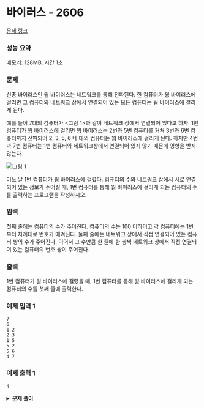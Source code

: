 # 바이러스 - 2606

[문제 링크](https://www.acmicpc.net/problem/2606)

### 성능 요약

메모리: 128MB, 시간 1초

### 문제

신종 바이러스인 웜 바이러스는 네트워크를 통해 전파된다. 한 컴퓨터가 웜 바이러스에 걸리면 그 컴퓨터와 네트워크 상에서 연결되어 있는 모든 컴퓨터는 웜 바이러스에 걸리게 된다.

예를 들어 7대의 컴퓨터가 <그림 1>과 같이 네트워크 상에서 연결되어 있다고 하자. 1번 컴퓨터가 웜 바이러스에 걸리면 웜 바이러스는 2번과 5번 컴퓨터를 거쳐 3번과 6번 컴퓨터까지 전파되어 2, 3, 5, 6 네 대의 컴퓨터는 웜 바이러스에 걸리게 된다. 하지만 4번과 7번 컴퓨터는 1번 컴퓨터와 네트워크상에서 연결되어 있지 않기 때문에 영향을 받지 않는다.

![그림 1](https://www.acmicpc.net/upload/images/zmMEZZ8ioN6rhCdHmcIT4a7.png)

어느 날 1번 컴퓨터가 웜 바이러스에 걸렸다. 컴퓨터의 수와 네트워크 상에서 서로 연결되어 있는 정보가 주어질 때, 1번 컴퓨터를 통해 웜 바이러스에 걸리게 되는 컴퓨터의 수를 출력하는 프로그램을 작성하시오.

### 입력

첫째 줄에는 컴퓨터의 수가 주어진다. 컴퓨터의 수는 100 이하이고 각 컴퓨터에는 1번 부터 차례대로 번호가 매겨진다. 둘째 줄에는 네트워크 상에서 직접 연결되어 있는 컴퓨터 쌍의 수가 주어진다. 이어서 그 수만큼 한 줄에 한 쌍씩 네트워크 상에서 직접 연결되어 있는 컴퓨터의 번호 쌍이 주어진다.

### 출력

1번 컴퓨터가 웜 바이러스에 걸렸을 때, 1번 컴퓨터를 통해 웜 바이러스에 걸리게 되는 컴퓨터의 수를 첫째 줄에 출력한다.

### 예제 입력 1

```
7
6
1 2
2 3
1 5
5 2
5 6
4 7
```

### 예제 출력 1

```
4
```

<details><summary><b>문제 풀이</b></summary>
<div markdown="1">

저번에 그래프 탐색 때문에 애를 좀 먹었더니, 이해를 좀 하긴 했나보다. 단 번에 풀 수 있었다. DFS 방식보다는 BFS가 디버깅도 쉽고, 효율적이라고 생각해 BFS 방식으로 풀이했다.

우선 그래프를 이차원 배열로 선언하고 그 인덱스를 정점으로 잡고,
정점에 연결된 다른 정점들을 입력받은 정보를 통해서 채워주었다.

```js
const graph = Array.from(Array(V + 1), () => []);

for (let edge of edges) {
  const [from, to] = edge;
  graph[from].push(to);
  graph[to].push(from);
}
```

그리고 바이러스를 퍼뜨리는 함수를 큐를 이용해서 만들어줬다.

- 첫 시작 노드를 큐에 넣어준 후에 방문처리를 한다.
- 큐의 길이가 0이 될 때까지, 즉 바이러스 컴퓨터와 연결된 컴퓨터가 없을 때까지 반복한다.
- 큐에서 연결된 컴퓨터들이 담긴 배열을 꺼낸다.
- 배열에 담긴 각 컴퓨터들을 방문처리하고, 그 컴퓨터에 연결된 컴퓨터들을 큐에 넣어준다.

```js
const spread = (start) => {
  const q = [];
  q.push(graph[start]);
  visited[start] = 1;

  while (q.length) {
    const candidates = q.shift();

    for (let vertex of candidates) {
      if (visited[vertex]) continue;

      visited[vertex] = 1;
      q.push(graph[vertex]);
    }
  }
};
```

함수를 마친 후에 방문한 컴퓨터들은 모두 바이러스에 전염된 것. visited 배열에서 1의 개수를 세고, 원래 바이러스 컴퓨터의 개수 1을 빼준다.

#### 전체 코드

```js
const [v, m, ...links] = require("fs")
  .readFileSync("./input.txt")
  .toString()
  .trim()
  .split("\n");

const V = Number(v);
const M = Number(m);
const edges = links.map((link) => link.split(" ").map((v) => +v));
const VIRUS_COM = 1;

function Solution(V, M, edges) {
  const graph = Array.from(Array(V + 1), () => []);
  const visited = new Array(V + 1).fill(0);

  for (let edge of edges) {
    const [from, to] = edge;
    graph[from].push(to);
    graph[to].push(from);
  }

  const spread = (start) => {
    const q = [];
    q.push(graph[start]);
    visited[start] = 1;

    while (q.length) {
      const candidates = q.shift();

      for (let vertex of candidates) {
        if (visited[vertex]) continue;

        visited[vertex] = 1;
        q.push(graph[vertex]);
      }
    }
  };

  spread(VIRUS_COM);

  const answer = visited.filter((v) => v === 1).length - 1;
  console.log(answer);
}

Solution(V, M, edges);
```

</div>
</details>
